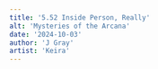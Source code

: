 ```yaml
---
title: '5.52 Inside Person, Really'
alt: 'Mysteries of the Arcana'
date: '2024-10-03'
author: 'J Gray'
artist: 'Keira'
---
```

